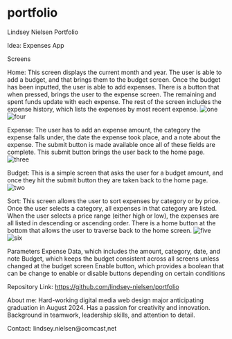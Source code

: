 # portfolio

Lindsey Nielsen
Portfolio 

Idea: Expenses App

Screens

Home: This screen displays the current month and year. The user is able to add a budget, and that brings them to the budget screen. Once the budget has been inputted, the user is able to add expenses. There is a button that when pressed, brings the user to the expense screen. The remaining and spent funds update with each expense. The rest of the screen includes the expense history, which lists the expenses by most recent expense. 
![one](https://user-images.githubusercontent.com/122649641/235038138-145341b6-82fc-4a57-b60c-7a64915478bd.jpg)
![four](https://user-images.githubusercontent.com/122649641/235038220-32f8c5f4-dc2d-41ca-b129-f8bcb14d6d9a.jpg)

Expense: The user has to add an expense amount, the category the expense falls under, the date the expense took place, and a note about the expense. The submit button is made available once all of these fields are complete. This submit button brings the user back to the home page. 
![three](https://user-images.githubusercontent.com/122649641/235038191-24849532-2b42-41cf-b1ab-323c325f8271.jpg)

Budget: This is a simple screen that asks the user for a budget amount, and once they hit the submit button they are taken back to the home page. 
![two](https://user-images.githubusercontent.com/122649641/235038157-c6384142-d9f1-48bb-9670-8001402cab2d.jpg)

Sort: This screen allows the user to sort expenses by category or by price. Once the user selects a category, all expenses in that category are listed. When the user selects a price range (either high or low), the expenses are all listed in descending or ascending order. There is a home button at the bottom that allows the user to traverse back to the home screen. 
![five](https://user-images.githubusercontent.com/122649641/235038234-022c353e-9cd5-4a6d-a0b2-86a8eab5e865.jpg)
![six](https://user-images.githubusercontent.com/122649641/235038244-5135666f-b512-4745-ae73-756a2dd8dcae.jpg)

Parameters
Expense Data, which includes the amount, category, date, and note
Budget, which keeps the budget consistent across all screens unless changed at the budget screen
Enable button, which provides a boolean that can be change to enable or disable buttons depending on certain conditions

Repository Link: https://github.com/lindsey-nielsen/portfolio 

About me:
Hard-working digital media web design major anticipating graduation in August 2024. Has a passion for creativity and innovation. Background in teamwork, leadership skills, and attention to detail. 

Contact: lindsey.nielsen@comcast,net

